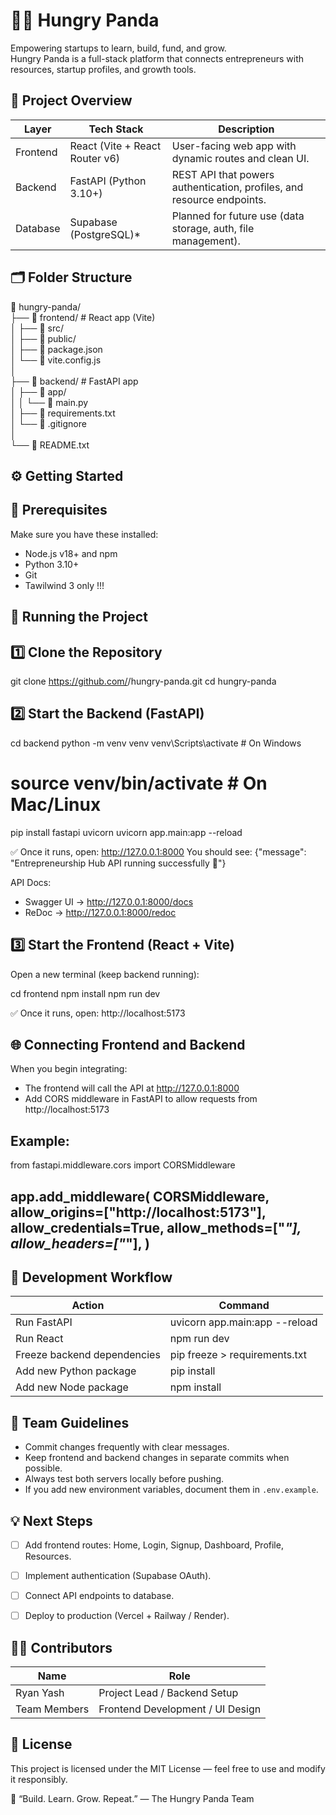 🍜🐼 Hungry Panda 
======================================

Empowering startups to learn, build, fund, and grow.  
Hungry Panda is a full-stack platform that connects entrepreneurs with resources, startup profiles, and growth tools.


🧩 Project Overview
-------------------
Layer        | Tech Stack               | Description
-------------|--------------------------|-----------------------------------------
Frontend     | React (Vite + React Router v6) | User-facing web app with dynamic routes and clean UI.
Backend      | FastAPI (Python 3.10+)   | REST API that powers authentication, profiles, and resource endpoints.
Database     | Supabase (PostgreSQL)*   | Planned for future use (data storage, auth, file management).


## 🗂️ Folder Structure

📁 hungry-panda/  
├── 📁 frontend/                 # React app (Vite)  
│   ├── 📁 src/  
│   ├── 📁 public/  
│   ├── 📄 package.json  
│   └── 📄 vite.config.js  
│  
├── 📁 backend/                  # FastAPI app  
│   ├── 📁 app/  
│   │   └── 📄 main.py  
│   ├── 📄 requirements.txt  
│   └── 📄 .gitignore  
│  
└── 📄 README.txt


⚙️ Getting Started
------------------

🧠 Prerequisites
----------------
Make sure you have these installed:
- Node.js v18+ and npm
- Python 3.10+
- Git
- Tawilwind 3 only !!!


🚀 Running the Project
----------------------

1️⃣ Clone the Repository
------------------------
git clone https://github.com/<your-username>/hungry-panda.git
cd hungry-panda


2️⃣ Start the Backend (FastAPI)
-------------------------------
cd backend
python -m venv venv
venv\Scripts\activate        # On Windows
# source venv/bin/activate   # On Mac/Linux

pip install fastapi uvicorn
uvicorn app.main:app --reload

✅ Once it runs, open: http://127.0.0.1:8000
You should see:
{"message": "Entrepreneurship Hub API running successfully 🚀"}

API Docs:
- Swagger UI → http://127.0.0.1:8000/docs
- ReDoc → http://127.0.0.1:8000/redoc


3️⃣ Start the Frontend (React + Vite)
-------------------------------------
Open a new terminal (keep backend running):

cd frontend
npm install
npm run dev

✅ Once it runs, open: http://localhost:5173


🌐 Connecting Frontend and Backend
----------------------------------
When you begin integrating:
- The frontend will call the API at http://127.0.0.1:8000
- Add CORS middleware in FastAPI to allow requests from http://localhost:5173

Example:
----------------------------------
from fastapi.middleware.cors import CORSMiddleware

app.add_middleware(
    CORSMiddleware,
    allow_origins=["http://localhost:5173"],
    allow_credentials=True,
    allow_methods=["*"],
    allow_headers=["*"],
)
----------------------------------


🧪 Development Workflow
-----------------------
Action                         | Command
-------------------------------|------------------------------------------
Run FastAPI                    | uvicorn app.main:app --reload
Run React                      | npm run dev
Freeze backend dependencies     | pip freeze > requirements.txt
Add new Python package          | pip install <package>
Add new Node package            | npm install <package>


👥 Team Guidelines
------------------
- Commit changes frequently with clear messages.
- Keep frontend and backend changes in separate commits when possible.
- Always test both servers locally before pushing.
- If you add new environment variables, document them in `.env.example`.


💡 Next Steps
-------------
- [ ] Add frontend routes: Home, Login, Signup, Dashboard, Profile, Resources.
- [ ] Implement authentication (Supabase OAuth).
- [ ] Connect API endpoints to database.
- [ ] Deploy to production (Vercel + Railway / Render).


🧑‍💻 Contributors
-----------------
Name          | Role
---------------|---------------------------
Ryan Yash      | Project Lead / Backend Setup
Team Members   | Frontend Development / UI Design


🪪 License
----------
This project is licensed under the MIT License — feel free to use and modify it responsibly.

💬 “Build. Learn. Grow. Repeat.” — The Hungry Panda Team
